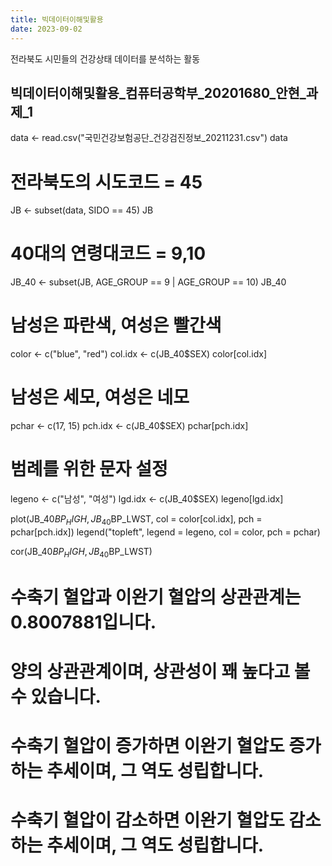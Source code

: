 ```yaml
---
title: 빅데이터이해및활용
date: 2023-09-02
---
```


전라북도 시민들의 건강상태 데이터를 분석하는 활동

<!--more-->

## 빅데이터이해및활용_컴퓨터공학부_20201680_안현_과제_1

data <- read.csv("국민건강보험공단_건강검진정보_20211231.csv")
data

# 전라북도의 시도코드 = 45
JB <- subset(data, SIDO == 45)
JB
# 40대의 연령대코드 = 9,10
JB_40 <- subset(JB, AGE_GROUP == 9 | AGE_GROUP == 10)
JB_40

# 남성은 파란색, 여성은 빨간색
color <- c("blue", "red")
col.idx <- c(JB_40$SEX)
color[col.idx]

# 남성은 세모, 여성은 네모
pchar <- c(17, 15)
pch.idx <- c(JB_40$SEX)
pchar[pch.idx]

# 범례를 위한 문자 설정
legeno <- c("남성", "여성")
lgd.idx <- c(JB_40$SEX)
legeno[lgd.idx]

plot(JB_40$BP_HIGH, JB_40$BP_LWST, col = color[col.idx], pch = pchar[pch.idx])
legend("topleft", legend = legeno, col = color, pch = pchar)

cor(JB_40$BP_HIGH, JB_40$BP_LWST)
# 수축기 혈압과 이완기 혈압의 상관관계는 0.8007881입니다.
# 양의 상관관계이며, 상관성이 꽤 높다고 볼 수 있습니다.
# 수축기 혈압이 증가하면 이완기 혈압도 증가하는 추세이며, 그 역도 성립합니다.
# 수축기 혈압이 감소하면 이완기 혈압도 감소하는 추세이며, 그 역도 성립합니다.




